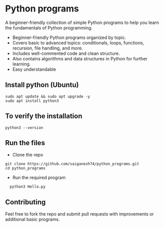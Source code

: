 # Python programs
A beginner-friendly collection of simple Python programs to help you learn the fundamentals of Python programming.
- Beginner-friendly Python programs organized by topic.
- Covers basic to advanced topics: conditionals, loops, functions, recursion, file handling, and more.
- Includes well-commented code and clean structure.
- Also contains algorithms and data structures in Python for further learning.
- Easy understandable

## Install python (Ubuntu)
```
sudo apt update && sudo apt upgrade -y
sudo apt install python3
```
## To verify the installation
```
python3 --version
```
## Run the files 
- Clone the repo
```
git clone https://github.com/saiganesh74/python_programs.git
cd python_programs
```
- Run the required program
```
  python3 Hello.py
```
## Contributing
Feel free to fork the repo and submit pull requests with improvements or additional basic programs.

